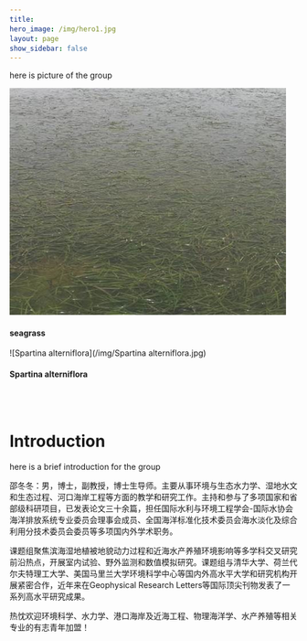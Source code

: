 ```yaml
---
title:
hero_image: /img/hero1.jpg
layout: page
show_sidebar: false
---
```


here is picture of the group

![seagrass](/img/seagrass.jpg)<br>
#### seagrass

![Spartina alterniflora](/img/Spartina alterniflora.jpg)<br>
#### Spartina alterniflora

<br>
<br>

# Introduction


here is a brief introduction for the group

﻿﻿邵冬冬：男，博士，副教授，博士生导师。主要从事环境与生态水力学、湿地水文和生态过程、河口海岸工程等方面的教学和研究工作。主持和参与了多项国家和省部级科研项目，已发表论文三十余篇，担任国际水利与环境工程学会-国际水协会海洋排放系统专业委员会理事会成员、全国海洋标准化技术委员会海水淡化及综合利用分技术委员会委员等多项国内外学术职务。



课题组聚焦滨海湿地植被地貌动力过程和近海水产养殖环境影响等多学科交叉研究前沿热点，开展室内试验、野外监测和数值模拟研究。课题组与清华大学、荷兰代尔夫特理工大学、美国马里兰大学环境科学中心等国内外高水平大学和研究机构开展紧密合作，近年来在Geophysical Research Letters等国际顶尖刊物发表了一系列高水平研究成果。



热忱欢迎环境科学、水力学、港口海岸及近海工程、物理海洋学、水产养殖等相关专业的有志青年加盟！






